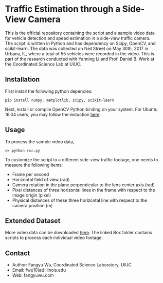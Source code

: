 # Traffic Estimation through a Side-View Camera

This is the official repository containing the script and a sample video data for vehicle detection and speed estimation in a side-view traffic camera. The script is written in Python and has dependency on Scipy, OpenCV, and scikit-learn. The data was collected on Neil Street on May 30th, 2017 in Urbana, IL, where a total of 55 vehicles were recorded in the video. This is part of the research conducted with Yanning Li and Prof. Daniel B. Work at the Coordinated Science Lab at UIUC.

## Installation 
First install the following python depencies:
```
pip install numpy, matplotlib, scipy, scikit-learn
```
Next, install or compile OpenCV Python binding on your system. For Ubuntu 16.04 users, you may follow the instuction [here](http://www.pyimagesearch.com/2016/10/24/ubuntu-16-04-how-to-install-opencv/).

## Usage
To process the sample video data, 
```
>> python run.py
```

To customize the script to a different side-view traffic footage, one needs to measure the following items:
+ Frame per second
+ Horizontal field of view (rad)
+ Camera rotation in the plane perpendicular to the lens center axis (rad)
+ Pixel distances of three horizontal lines in the frame with respect to the image origin (pixel)
+ Physical distances of these three horizontal line with respect to the camera position (m)

## Extended Dataset
More video data can be downloaded [here](https://uofi.box.com/s/i3ac71aejupj1khbo7w61az9qe6u5tz2). The linked Box folder contains scripts to process each individual video footage.

## Contact
+ Author: Fangyu Wu, Coordinated Science Laboratory, UIUC
+ Email: fwu10(at)illinois.edu
+ Web: fangyuwu.com

